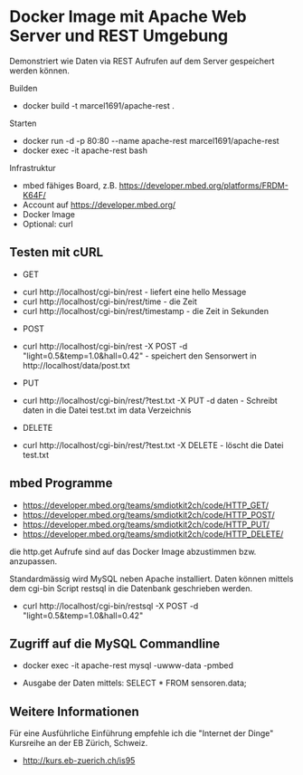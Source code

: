 Docker Image mit Apache Web Server und REST Umgebung
====================================================

Demonstriert wie Daten via REST Aufrufen auf dem Server gespeichert werden können.

Builden
* docker build -t marcel1691/apache-rest .

Starten
* docker run -d -p 80:80 --name apache-rest marcel1691/apache-rest
* docker exec -it apache-rest bash

Infrastruktur
* mbed fähiges Board, z.B. https://developer.mbed.org/platforms/FRDM-K64F/
* Account auf https://developer.mbed.org/
* Docker Image
* Optional: curl

Testen mit cURL
---------------
- GET
 * curl http://localhost/cgi-bin/rest - liefert eine hello Message
 * curl http://localhost/cgi-bin/rest/time - die Zeit
 * curl http://localhost/cgi-bin/rest/timestamp - die Zeit in Sekunden
- POST 
 *  curl http://localhost/cgi-bin/rest -X POST -d "light=0.5&temp=1.0&hall=0.42" - speichert den Sensorwert in http://localhost/data/post.txt
- PUT
 * curl http://localhost/cgi-bin/rest/?test.txt -X PUT -d daten - Schreibt daten in die Datei test.txt im data Verzeichnis
- DELETE
 * curl http://localhost/cgi-bin/rest/?test.txt -X DELETE - löscht die Datei test.txt

mbed Programme
--------------
* https://developer.mbed.org/teams/smdiotkit2ch/code/HTTP_GET/
* https://developer.mbed.org/teams/smdiotkit2ch/code/HTTP_POST/
* https://developer.mbed.org/teams/smdiotkit2ch/code/HTTP_PUT/
* https://developer.mbed.org/teams/smdiotkit2ch/code/HTTP_DELETE/

die http.get Aufrufe sind auf das Docker Image abzustimmen bzw. anzupassen.

Standardmässig wird MySQL neben Apache installiert. Daten können mittels dem cgi-bin Script restsql in
die Datenbank geschrieben werden.
* curl http://localhost/cgi-bin/restsql -X POST -d "light=0.5&temp=1.0&hall=0.42"

Zugriff auf die MySQL Commandline
---------------------------------
- docker exec -it apache-rest mysql -uwww-data -pmbed
* Ausgabe der Daten mittels: SELECT * FROM sensoren.data;

Weitere Informationen
---------------------
Für eine Ausführliche Einführung empfehle ich die "Internet der Dinge" Kursreihe an der EB Zürich, Schweiz.
* http://kurs.eb-zuerich.ch/is95


 
